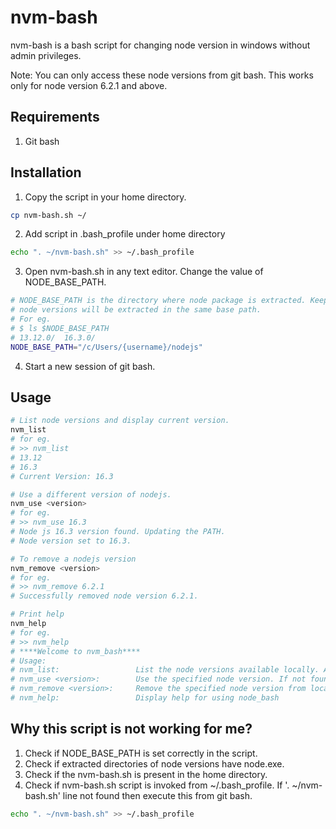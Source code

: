 # nvm-bash

nvm-bash is a bash script for changing node version in windows without admin privileges.

Note: You can only access these node versions from git bash. This works only for node version 6.2.1 and above.

## Requirements
1. Git bash

## Installation

1. Copy the script in your home directory.
```bash
cp nvm-bash.sh ~/
```
2. Add script in .bash_profile under home directory
```bash
echo ". ~/nvm-bash.sh" >> ~/.bash_profile
```

3. Open nvm-bash.sh in any text editor. Change the value of NODE_BASE_PATH.
```bash
# NODE_BASE_PATH is the directory where node package is extracted. Keep in mind that all
# node versions will be extracted in the same base path.
# For eg. 
# $ ls $NODE_BASE_PATH
# 13.12.0/  16.3.0/
NODE_BASE_PATH="/c/Users/{username}/nodejs"
```

4. Start a new session of git bash.

## Usage

```bash
# List node versions and display current version.
nvm_list
# for eg. 
# >> nvm_list
# 13.12
# 16.3
# Current Version: 16.3

# Use a different version of nodejs.
nvm_use <version>
# for eg. 
# >> nvm_use 16.3
# Node js 16.3 version found. Updating the PATH.
# Node version set to 16.3.

# To remove a nodejs version
nvm_remove <version>
# for eg.
# >> nvm_remove 6.2.1
# Successfully removed node version 6.2.1.

# Print help
nvm_help
# for eg.
# >> nvm_help
# ****Welcome to nvm_bash****
# Usage:
# nvm_list:                 List the node versions available locally. Also displays the current version if set.
# nvm_use <version>:        Use the specified node version. If not found locally, it downloads from node archive.
# nvm_remove <version>:     Remove the specified node version from local.
# nvm_help:                 Display help for using node_bash
```

## Why this script is not working for me?
1. Check if NODE_BASE_PATH is set correctly in the script.
2. Check if extracted directories of node versions have node.exe.
3. Check if the nvm-bash.sh is present in the home directory.
4. Check if nvm-bash.sh script is invoked from ~/.bash_profile.
If '. ~/nvm-bash.sh' line not found then execute this from git bash.
```bash
echo ". ~/nvm-bash.sh" >> ~/.bash_profile
```
